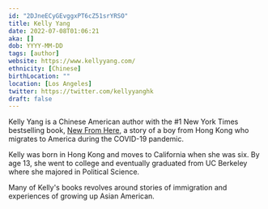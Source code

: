 ```yaml
---
id: "2DJneECyGEvggxPT6cZ51srYRSO"
title: Kelly Yang
date: 2022-07-08T01:06:21
aka: []
dob: YYYY-MM-DD
tags: [author]
website: https://www.kellyyang.com/
ethnicity: [Chinese]
birthLocation: ""
location: [Los Angeles]
twitter: https://twitter.com/kellyyanghk
draft: false
---
```


Kelly Yang is a Chinese American author with the #1 New York Times bestselling
book,
[New From Here](https://www.simonandschuster.com/books/New-from-Here/Kelly-Yang/9781534488304),
a story of a boy from Hong Kong who migrates to America during the COVID-19
pandemic.

Kelly was born in Hong Kong and moves to California when she was six. By age 13,
she went to college and eventually graduated from UC Berkeley where she majored
in Political Science.

Many of Kelly's books revolves around stories of immigration and experiences of
growing up Asian American.
